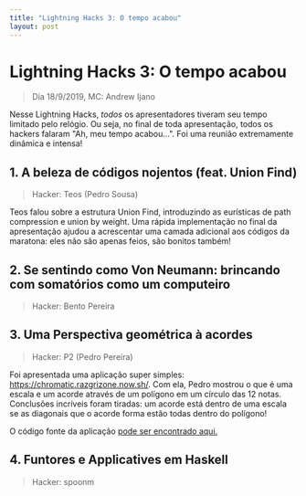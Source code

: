 ```yaml
---
title: "Lightning Hacks 3: O tempo acabou"
layout: post
---
```


# Lightning Hacks 3: O tempo acabou
> Dia 18/9/2019, MC: Andrew Ijano

Nesse Lightning Hacks, _todos_ os apresentadores tiveram seu tempo limitado pelo relógio.
Ou seja, no final de toda apresentação, todos os hackers falaram "Ah, meu tempo acabou...".
Foi uma reunião extremamente dinâmica e intensa!

## 1. A beleza de códigos nojentos (feat. Union Find)
> Hacker: Teos (Pedro Sousa)

Teos falou sobre a estrutura Union Find, introduzindo as eurísticas de path compression e union by weight.
Uma rápida implementação no final da apresentação ajudou a acrescentar uma camada adicional aos códigos
da maratona: eles não são apenas feios, são bonitos também!

## 2. Se sentindo como Von Neumann: brincando com somatórios como um computeiro
> Hacker: Bento Pereira

## 3. Uma Perspectiva geométrica à acordes
> Hacker: P2 (Pedro Pereira)

Foi apresentada uma aplicação super simples: <https://chromatic.razgrizone.now.sh/>.
Com ela, Pedro mostrou o que é uma escala e um acorde através de um polígono em um círculo das 12 notas.
Conclusões incríveis foram tiradas: um acorde está dentro de uma escala se as diagonais que o acorde forma
estão todas dentro do polígono!

O código fonte da aplicação [pode ser encontrado aqui.](https://github.com/pedro823/chromatic)

## 4. Funtores e Applicatives em Haskell
> Hacker: spoonm
